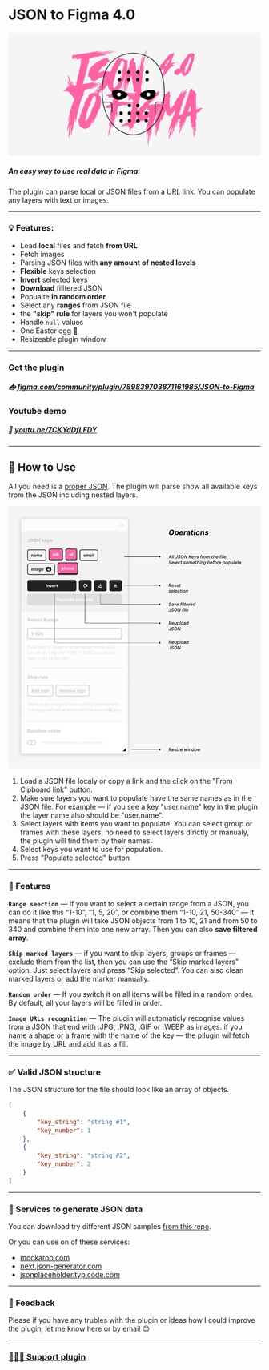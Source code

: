 # JSON to Figma 4.0

![plugin preview](readme-images/cover.jpg)

##### An easy way to use real data in Figma.

The plugin can parse local or JSON files from a URL link. You can populate any layers with text or images.

---

### 💡 Features:

-   Load **local** files and fetch **from URL**
-   Fetch images
-   Parsing JSON files with **any amount of nested levels**
-   **Flexible** keys selection
-   **Invert** selected keys
-   **Download** filltered JSON
-   Popualte **in random order**
-   Select any **ranges** from JSON file
-   the **"skip" rule** for layers you won't populate
-   Handle `null` values
-   One Easter egg 🐰
-   Resizeable plugin window

---

### Get the plugin

##### 📥 [figma.com/community/plugin/789839703871161985/JSON-to-Figma](https://www.figma.com/community/plugin/789839703871161985/JSON-to-Figma)

### Youtube demo

##### 🎥 [youtu.be/7CKYdDfLFDY]()

---

## 🚀 How to Use

All you need is a [proper JSON](#-valid-json-structure). The plugin will parse show all available keys from the JSON including nested layers.

![Plugin preview](readme-images/plugin-preview.jpg)

1. Load a JSON file localy or copy a link and the click on the "From Cipboard link" button.
2. Make sure layers you want to populate have the same names as in the JSON file. For example — if you see a key "user.name" key in the plugin the layer name also should be "user.name".
3. Select layers with items you want to populate. You can select group or frames with these layers, no need to select layers dirictly or manualy, the plugin will find them by their names.
4. Select keys you want to use for population.
5. Press "Populate selected" button

---

### 🤘 Features

**`Range seection`** — If you want to select a certain range from a JSON, you can do it like this “1-10”, “1, 5, 20”, or combine them “1-10, 21, 50-340” — it means that the plugin will take JSON objects from 1 to 10, 21 and from 50 to 340 and combine them into one new array. Then you can also **save filtered array**.

**`Skip marked layers`** — if you want to skip layers, groups or frames — exclude them from the list, then you can use the “Skip marked layers” option. Just select layers and press “Skip selected”. You can also clean marked layers or add the marker manually.

**`Random order`** — If you switch it on all items will be filled in a random order. By default, all your layers will be filled in order.

**`Image URLs recognition`** — The plugin will automaticly recognise values from a JSON that end with .JPG, .PNG, .GIF or .WEBP as images. if you name a shape or a frame with the name of the key — the pllugin wil fetch the image by URL and add it as a fill.

---

### ✅ Valid JSON structure

The JSON structure for the file should look like an array of objects.

```json
[
    {
        "key_string": "string #1",
        "key_number": 1
    },
    {
        "key_string": "string #2",
        "key_number": 2
    }
]
```

---

### 📓 Services to generate JSON data

You can download try different JSON samples [from this repo](https://github.com/PavelLaptev/JSON-to-Figma-2.0-React/tree/master/json-test-files).

Or you can use on of these services:

-   [mockaroo.com](https://www.mockaroo.com/)
-   [next.json-generator.com](https://next.json-generator.com/EyLps-PPO?fbclid=IwAR0WGNKJMclqcS6qwRHj-NXOyF52BjQYJp9osgeWRmN2iCGZ47awnDDLhmI)
-   [jsonplaceholder.typicode.com](https://jsonplaceholder.typicode.com/)

---

### 🤙 Feedback

Please if you have any trubles with the plugin or ideas how I could improve the plugin, let me know here or by email 😊

---

### [🧑‍💻💸 Support plugin](https://www.paypal.com/paypalme/pavellaptev)
